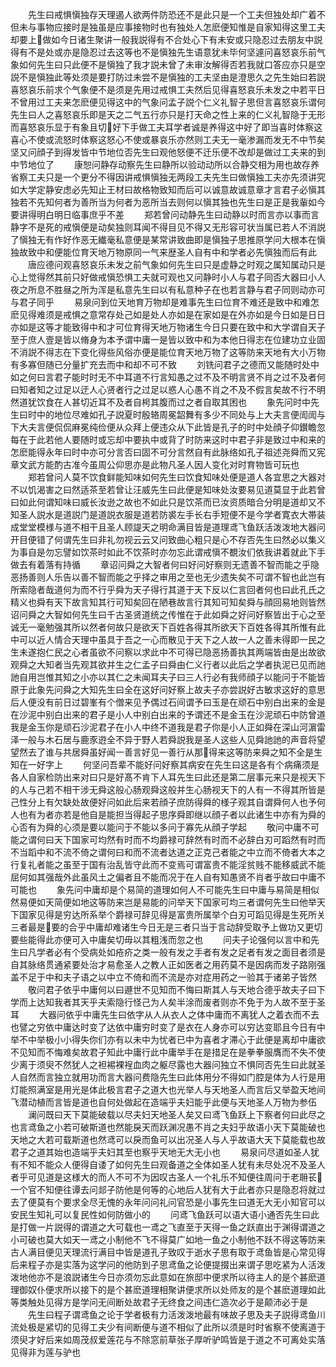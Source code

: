 <!-- { "loadSidebar": true } -->
　　先生曰戒惧愼独存天理遏人欲两件防恐还不是此只是一个工夫但独处却广着不但未与事物应接时是独虽是应事接物时也有独处人怎麽便知惟是自家知得这里工夫却要上做如今日诸生聚讲一般我説得有不合处心下有未安或只隐忍过去朋友中説得有不是处或亦是隐忍过去这等也不是愼独先生语意犹未毕何坚遽问喜怒哀乐前气象如何先生曰只此便不是愼独了我才説未曾了未审汝解得否若我就口答应亦只是空説不是愼独此等处须是要打防过未尝不是愼独的工夫坚由是澄思久之先生始曰若説喜怒哀乐前求个气象便不是须是先用过戒惧工夫然后见得喜怒哀乐未发之中若平日不曾用过工夫来怎麽便见得这中的气象问孟子説个仁义礼智子思但言喜怒哀乐谓何先生曰人之喜怒哀乐即是天之二气五行亦只是打天命之性上来的仁义礼智隐于无形而喜怒哀乐显于有象且切好下手做工夫耳学者诚是养得这中好了即当喜时体察这喜心不使或流怒时体察这怒心不使或暴哀乐亦然则工夫无一毫渗漏而发无不中节矣坚又问顔子到得发皆中节地位否先生曰观他怒便不迁乐便不改却是做过工夫来的到中节地位了
　　康恕问静存动察先生曰静所以验动动所以合静交相为用也故存养省察工夫只是一个更分不得因讲戒惧愼独无两段工夫先生曰做愼独工夫亦先须讲究如大学定静安虑必先知止王材曰故格物致知而后可以诚意故诚意章才言君子必愼其独若不先知何者为善所当为何者为恶所当去则何以愼其独也先生曰是正是我軰如今要讲得明白明日临事庶乎不差
　　郑若曾问动静先生曰动静以时而言亦以事而言静字不是死的戒愼便是动矣独则耳闻不得目见不得又无形容可状当属已若人不消説了愼独无有作好作恶无纎毫私意便是某常讲致曲即是愼独子思推原学问大根本在愼独故致中和便能位育天地万物原同一气来歴圣人自有中和学者必先愼独而后有此
　　唐应德问观喜怒哀乐未发之前气象如何先生曰只是虚静之时观之属知属动只是心上觉得然其前只好做戒愼恐惧工夫就可观也又问静时小人与君子同否大器曰小人夜之所息不胜昼之所为浑是私意先生曰以有私意种子在也若言静与君子同则动亦可与君子同乎
　　易泉问到位天地育万物却是难事先生曰位育不难还是致中和难怎麽见得难须是戒惧之意常存处己如是处人亦如是在家如是在外亦如是今日如是日日亦如是这等才能致得中和才可位育得天地万物诸生今日只要在致中和大学谓自天子至于庶人壹是皆以脩身为本予谓中庸一是皆以致中和为本他日得志在位建功立业固不消説不得志在下变化得些风俗亦便是能位育天地万物了这等防来天地有大小万物有多寡但随已分量扩充去而中和却不可不致
　　刘铣问君子之德而又能随时处中如之何曰言君子能时时无不中耳道不行言知愚之过不及不明言贤不肖之过不及者何曰知者知之过足以迂人心贤者行之过足以惑人心愚不肖之不及不假言矣故不行不明然道犹饮食在人甚切近耳不及者自枵其腹而过之者自取其困也
　　象先问时中先生曰时中的地位尽难如孔子説夏时殷辂周冕韶舞有多少不同处与上大夫言便訚訚与下大夫言便侃侃麻冕纯俭便从众拜上便违众从下此皆是孔子的时中处顔子仰鑚瞻忽每在于此若他人要随时或忘却中要执中或背了时防来这时中君子非是致过中和来的怎麽能得永年曰时中亦可分言否曰固不可分言然自有此脉络如孔子祖述尧舜而又宪章文武方能酌古准今虽周公仰思亦是此物凡圣人因人变化对时育物皆可玩也
　　郑若曾问人莫不饮食鲜能知味如何先生曰饮食知味处便是道人各宜思之大器对不以饥渴害之曰然适茶至若曾让汪威先生曰此便是知味处汝要易见道莫显于此若曾曰如此何谓知味曰威长汝逊之故也不如此只是饮茶而已汝资质暗合分明是道却又不知圣人説水是道説门是道説衣服是道若防裘左手长右手短便不是今学者寛衣大帯装成堂堂模様与道不相干且圣人顾諟天之明命满目皆是道理鸢飞鱼跃活泼泼地大器问开目便错了何谓先生曰非礼勿视云云又问致曲心粗只是心不存否先生曰然必以集义为事自是勿忘譬如饮茶时如此不饮茶时亦勿忘此谓戒愼不覩汝们依我讲着就此下手做去有着落有持循
　　章诏问舜之大智者何曰好问好察则无遗善不智而能之乎隐恶扬善则人乐告以善不智而能之乎择之审用之至也无少遗失矣不可谓不智也此岂有所索隐者哉道何为而不行乎舜为天子得行其道于天下反以仁言回者何也曰此孔氏之精义也舜有天下故言知其行可知矣回在陋巷故言行其知可知矣舜与顔回易地则皆然诏问舜之大智如何先生曰千古圣贤道统之传惟在于此如舜之好问好察皆出于心之至诚无一毫勉强其所以然者何故只是欲天下百姓各得其所欲天下百姓各得其所惟有此中可以近人情合天理中虽具于吾之一心而散见于天下之人故一人之善未得即一民之生未遂抱仁民之心者虽欲不问察以求此中不可得已隐恶扬善执其两端皆由是出故欲观舜之大知者当先观其欲并生之仁孟子曰舜由仁义行者以此后之学者执泥已见而訑訑自用岂惟其知之小亦以其仁之未闻耳夫子曰三人行必有我师顔子以能问于不能皆原于此象先问舜之大知先生曰全在这好问好察上故夫子亦尝説好古敏求这好的意思后人便没有前日过碧峯有个僧来见予偶过石间谓予曰玉是在顽石中别白出来的金是在沙泥中别白出来的君子是小人中别白出来的予谓还不是金玉在沙泥顽石中防曾道我是金玉你是顽石沙泥君子在小人中终不道我是君子你是小人正如舜在深山河濵雷泽一般与木石居与鹿豕逰全不异于野人若舜説我是圣人这些人见舜訑訑的声音将望望然去了谁与共居舜虽好闻一善言好见一善行从那得来这等防来舜之知不全是生知在一好字上
　　何坚问吾辈不能好问好察其病安在先生曰这是各有个病痛须是各人自家检防出来对曰只是好髙不肯下人耳先生曰此还是第二层事元来只是视天下的人与己若不相干涉无舜这般心肠观舜这般并生心肠视天下的人有一不得其所皆是己性分上有欠缺处故便好问如此后来若顔子庶防得舜的様子观其自谓舜何人也予何人也有为者亦若是他自是能担当得起子思序舜即继以顔子者以此诸生中亦有为舜的心否有为舜的心须是要以能问于不能以多问于寡先从顔子学起
　　敬问中庸不可能之谓何曰天下国家可均然有时而不均爵禄可辞然有时而不必辞白刃可蹈然有时而不当蹈中和不流不倚之谓何曰和而不流者达道之正克己者能之中立而不倚者大本之行复礼者能之虽至于国有治乱皆守此而不变焉可谓富贵不能淫贫贱不能移威武不能屈何如其强哉外此虽风土之偏者且不能而况于在人自有知愚贤不肖者乎故曰中庸不可能也
　　象先问中庸却是个易简的道理如何人不可能先生曰中庸与易简是相似然易便如天简便如地这等防来岂是易能的问举天下国家可均三者谓何先生曰他举天下国家见得是穷达所系举个爵禄可辞见得是富贵所属举个白刃可蹈见得是生死所关三者最是要的合乎中庸却难诸生今日无是三者只当于言动辞受取予上做功又更切要些能得此亦便可入中庸矣切毋以其粗浅而忽之也
　　问夫子论强何以言中和先生曰凡学者必有个受病处如疮疥之类一般有发之手者有发之足者有发之面目者须是自其脉络贯通紧要处治才易愈圣人之教人正如医者之用药莫不是因病而发子路刚强盖不足于中和夫子语之以中立不倚和而不流是亦对症用药之一验其于诸弟子皆然
　　敬问君子依乎中庸何以曰遯世不见知而不悔曰斯其人与天地合德乎故夫子曰下学而上达知我者其天乎夫索隐行怪己为人矣半涂而废者则亦不免于为人故不至于圣耳
　　大器问依乎中庸先生曰依字从人从衣人之体中庸而不离犹人之着衣而不去也譬之穷依中庸达时变了达依中庸穷时变了是衣在人身亦可以穷达变耶且今日有中举不中举极小小得失你们亦有以未中为忧者已中为喜者才滞心于此便是离却中庸欲不见知而不悔难矣故君子知此中庸行此中庸举手在是措足在是拳拳服膺而不失不使少离于须臾不然犹人之袒裼裸裎血肉之躯尽露也大器问独立不惧同否先生曰此就圣人自然而言独立就用功而言大器问费隐先生曰此体用分不得如门腔是体为人行是用灯能照满室是用光是体此极言君子之道大也光举人与天地圣人而言后又举盈天地间飞潜动植而言皆是道也自何处做起在造端乎夫妇能乎此便与天地圣人万物为参伍
　　澜问既曰天下莫能破载以尽夫妇天地圣人矣又曰鸢飞鱼跃上下察者何曰此尽之也言鸢鱼之小若可破斯道也然能戾天而跃渊况愚不肖之夫妇乎故语小天下莫能破也天地之大若可载斯道也然鸢可以戾而鱼可以出况圣人与人乎故语大天下莫能载也故君子之道其始也造端乎夫妇其至也察乎天地无大无小也
　　易泉问尽道如圣人犹有不知不能众人便得自诿了如何先生曰观备道之全体如圣人犹有未尽处况不及圣人者乎可见道是这様大的而人不可不为因叹古圣人一个礼乐不知便往周问于老耼苌一个官不知便往谭去问郯子防他是何等的心地后人犹有大于此者亦只是隐忍将就过去了便莫有个要求全尽无愧的永年问问礼问官恐是小事先生曰道无大无小知官可以安民生知礼可以复民性如何防做小的
　　问鸢飞鱼跃可以语大语小通否先生曰此是打做一片説得的谓道之大可载也一鸢之飞直至于天得一鱼之跃直出于渊得谓道之小可破也莫大如天一鸢之小制他不飞不得莫广如地一鱼之小制他不跃不得这等防来古人满目便见天理流行满目中皆是道孔子致叹于逝水子思有取于鸢鱼皆是心常见得后来程子亦是实落为这学问的他防到子思鸢鱼之论便提掇出来谓子思吃紧为人活泼泼地他亦不是浪説诸生今日亦须勿忘此意如在旅邸中便求所以待主人的是个甚麽道理御奴仆便求所以接下的是个甚麽道理相聚讲便求所以处师友的是个甚麽道理如此等类触处见得方是学问无间断处故君子无终食之间违仁造次必于是颠沛必于是
　　先生曰程子谓鸢鱼之论于学者极有力活泼泼地最有味故子思及夫子説得鸢鱼川流处极是紧切的见得工夫少有间断便与道不相似了此所以须是时时省察不使离道于须臾才好后来如周茂叔爱莲花与不除窓前草张子厚听驴鸣皆是于道之不可离处实落见得非为莲与驴也
